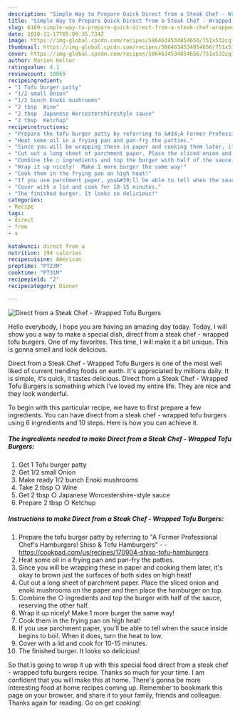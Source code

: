 ```yaml
---
description: "Simple Way to Prepare Quick Direct from a Steak Chef - Wrapped Tofu Burgers"
title: "Simple Way to Prepare Quick Direct from a Steak Chef - Wrapped Tofu Burgers"
slug: 6169-simple-way-to-prepare-quick-direct-from-a-steak-chef-wrapped-tofu-burgers
date: 2020-11-17T05:09:35.734Z
image: https://img-global.cpcdn.com/recipes/5864634534854656/751x532cq70/direct-from-a-steak-chef-wrapped-tofu-burgers-recipe-main-photo.jpg
thumbnail: https://img-global.cpcdn.com/recipes/5864634534854656/751x532cq70/direct-from-a-steak-chef-wrapped-tofu-burgers-recipe-main-photo.jpg
cover: https://img-global.cpcdn.com/recipes/5864634534854656/751x532cq70/direct-from-a-steak-chef-wrapped-tofu-burgers-recipe-main-photo.jpg
author: Marion Keller
ratingvalue: 4.1
reviewcount: 10069
recipeingredient:
- "1 Tofu burger patty"
- "1/2 small Onion"
- "1/2 bunch Enoki mushrooms"
- "2 tbsp  Wine"
- "2 tbsp  Japanese Worcestershirestyle sauce"
- "2 tbsp  Ketchup"
recipeinstructions:
- "Prepare the tofu burger patty by referring to &#34;A Former Professional Chef&#39;s Hamburgers! Shiso &amp; Tofu Hamburgers&#34;  https://cookpad.com/us/recipes/170904-shiso-tofu-hamburgers"
- "Heat some oil in a frying pan and pan-fry the patties."
- "Since you will be wrapping these in paper and cooking them later, it&#39;s okay to brown just the surfaces of both sides on high heat!"
- "Cut out a long sheet of parchment paper. Place the sliced onion and enoki mushrooms on the paper and then place the hamburger on top."
- "Combine the ○ ingredients and top the burger with half of the sauce, reserving the other half."
- "Wrap it up nicely!  Make 1 more burger the same way!"
- "Cook them in the frying pan on high heat!"
- "If you use parchment paper, you&#39;ll be able to tell when the sauce inside begins to boil. When it does, turn the heat to low."
- "Cover with a lid and cook for 10-15 minutes."
- "The finished burger. It looks so delicious!"
categories:
- Recipe
tags:
- direct
- from
- a

katakunci: direct from a 
nutrition: 194 calories
recipecuisine: American
preptime: "PT23M"
cooktime: "PT31M"
recipeyield: "2"
recipecategory: Dinner

---
```



![Direct from a Steak Chef - Wrapped Tofu Burgers](https://img-global.cpcdn.com/recipes/5864634534854656/751x532cq70/direct-from-a-steak-chef-wrapped-tofu-burgers-recipe-main-photo.jpg)

Hello everybody, I hope you are having an amazing day today. Today, I will show you a way to make a special dish, direct from a steak chef - wrapped tofu burgers. One of my favorites. This time, I will make it a bit unique. This is gonna smell and look delicious.



Direct from a Steak Chef - Wrapped Tofu Burgers is one of the most well liked of current trending foods on earth. It's appreciated by millions daily. It is simple, it's quick, it tastes delicious. Direct from a Steak Chef - Wrapped Tofu Burgers is something which I've loved my entire life. They are nice and they look wonderful.


To begin with this particular recipe, we have to first prepare a few ingredients. You can have direct from a steak chef - wrapped tofu burgers using 6 ingredients and 10 steps. Here is how you can achieve it.

<!--inarticleads1-->

##### The ingredients needed to make Direct from a Steak Chef - Wrapped Tofu Burgers:

1. Get 1 Tofu burger patty
1. Get 1/2 small Onion
1. Make ready 1/2 bunch Enoki mushrooms
1. Take 2 tbsp ○ Wine
1. Get 2 tbsp ○ Japanese Worcestershire-style sauce
1. Prepare 2 tbsp ○ Ketchup




<!--inarticleads2-->

##### Instructions to make Direct from a Steak Chef - Wrapped Tofu Burgers:

1. Prepare the tofu burger patty by referring to &#34;A Former Professional Chef&#39;s Hamburgers! Shiso &amp; Tofu Hamburgers&#34; -  - https://cookpad.com/us/recipes/170904-shiso-tofu-hamburgers
1. Heat some oil in a frying pan and pan-fry the patties.
1. Since you will be wrapping these in paper and cooking them later, it&#39;s okay to brown just the surfaces of both sides on high heat!
1. Cut out a long sheet of parchment paper. Place the sliced onion and enoki mushrooms on the paper and then place the hamburger on top.
1. Combine the ○ ingredients and top the burger with half of the sauce, reserving the other half.
1. Wrap it up nicely!  Make 1 more burger the same way!
1. Cook them in the frying pan on high heat!
1. If you use parchment paper, you&#39;ll be able to tell when the sauce inside begins to boil. When it does, turn the heat to low.
1. Cover with a lid and cook for 10-15 minutes.
1. The finished burger. It looks so delicious!




So that is going to wrap it up with this special food direct from a steak chef - wrapped tofu burgers recipe. Thanks so much for your time. I am confident that you will make this at home. There's gonna be more interesting food at home recipes coming up. Remember to bookmark this page on your browser, and share it to your family, friends and colleague. Thanks again for reading. Go on get cooking!
